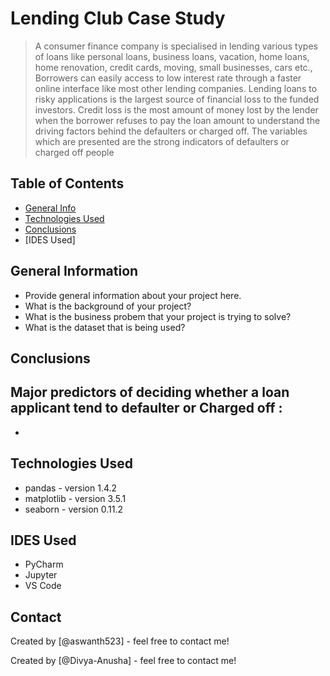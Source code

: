 # Lending Club Case Study
> A consumer finance company is specialised in lending various types of loans like personal loans, business loans, vacation, home loans, home renovation, credit cards, moving, small businesses, cars etc., Borrowers can easily access to low interest rate through a faster online interface like most other lending companies. Lending loans to risky applications is the largest source of financial loss to the funded investors. Credit loss is the most  amount of money lost by the lender when the borrower refuses to pay the loan amount to understand the driving factors behind the defaulters or charged off. The variables which are presented are the strong indicators of defaulters or charged off people   


## Table of Contents
* [General Info](#general-information)
* [Technologies Used](#technologies-used)
* [Conclusions](#conclusions)
* [IDES Used]

## General Information
- Provide general information about your project here.
- What is the background of your project?
- What is the business probem that your project is trying to solve?
- What is the dataset that is being used?

## Conclusions
Major predictors of deciding whether a loan applicant tend to defaulter or Charged off :
-
-

## Technologies Used
- pandas - version 1.4.2
- matplotlib - version 3.5.1
- seaborn - version 0.11.2

## IDES Used
- PyCharm
- Jupyter
- VS Code

## Contact
Created by [@aswanth523] - feel free to contact me!

Created by [@Divya-Anusha] - feel free to contact me!